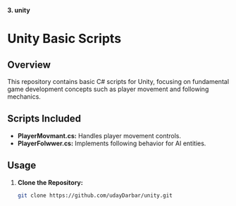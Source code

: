 
**3. unity**


# Unity Basic Scripts

## Overview

This repository contains basic C# scripts for Unity, focusing on fundamental game development concepts such as player movement and following mechanics.

## Scripts Included

- **PlayerMovmant.cs:** Handles player movement controls.
- **PlayerFolwwer.cs:** Implements following behavior for AI entities.

## Usage

1. **Clone the Repository:**
   ```bash
   git clone https://github.com/udayDarbar/unity.git
